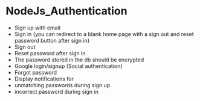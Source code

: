 # NodeJs_Authentication
- Sign up with email
- Sign in (you can redirect to a blank home page with a sign out and reset password button after sign in)
- Sign out
- Reset password after sign in
- The password stored in the db should be encrypted
- Google login/signup (Social authentication)
- Forgot password
- Display notifications for
- unmatching passwords during sign up
- incorrect password during sign in
